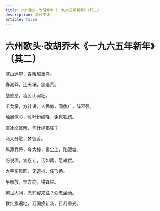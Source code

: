```yaml
---
title: 六州歌头·改胡乔木《一九六五年新年》（其二）
description: 年代不详
article: false
---
```


# 六州歌头·改胡乔木《一九六五年新年》（其二）

寒山远望，春暖越重洋。

春潮莽，连天壤，震退荒。

战歌昂，凌厉山河壮。

千戈掌，方针讲，人民仰，同仇广，阵容强。

触目惊心，败叶纷纷降，兔死狐伤。

直冰崩瓦解，何计逞猖狂？

两大分赃，梦徒香。



纵添兵将，夸大棒，嚣尘上，陷泥塘。

纷说项，宣忍让，舌如簧，愿难偿。

大宇东风旺，无遮挡，任飞扬。

争解放，坚方向，锐锋铓。

何世人间，虎豹容来往？众志金汤。

教红旗遍地，万国换新装，目月重光。
